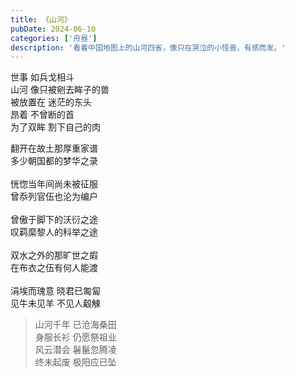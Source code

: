 ```yaml
---
title: 《山河》
pubDate: 2024-06-10
categories: ['舟昼']
description: '看着中国地图上的山河四省，像只在哭泣的小怪兽，有感而发。'
---
```


世事 如兵戈相斗<br />
山河 像只被剜去眸子的兽<br />
被放置在 迷茫的东头<br />
昂着 不曾断的首<br />
为了双眸 割下自己的肉

翻开在故土那厚重家谱<br />
多少朝国都的梦华之录<br /><br />
恍惚当年间尚未被征服<br />
曾忝列官伍也沦为编户<br /><br />
曾傲于脚下的沃衍之途<br />
叹羁縻黎人的科举之途<br /><br />
双水之外的那旷世之嘏<br />
在布衣之伍有何人能渡<br /><br />
涓埃而瑰意 晓君已匍匐<br />
见牛未见羊 不见人觳觫
<br />
> 山河千年 已沧海桑田 <br />
> 身服长衫 仍愿祭祖业 <br />
> 风云潜会 䰇鬣忽腾凌 <br />
> 终未起废 极阳应已坠
